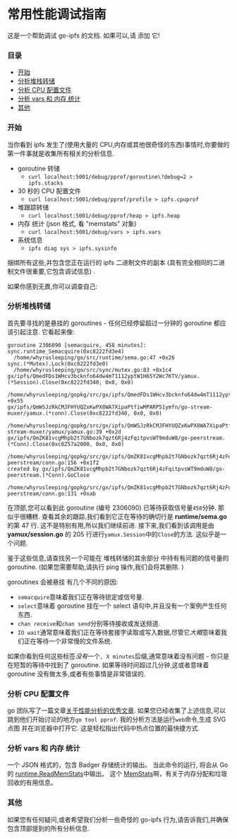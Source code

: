 # 常用性能调试指南

这是一个帮助调试 go-ipfs 的文档. 如果可以,请 添加 它!

### 目录

<!-- START doctoc generated TOC please keep comment here to allow auto update -->
<!-- DON'T EDIT THIS SECTION, INSTEAD RE-RUN doctoc TO UPDATE -->


- [开始](#%E5%BC%80%E5%A7%8B)
- [分析堆栈转储](#%E5%88%86%E6%9E%90%E5%A0%86%E6%A0%88%E8%BD%AC%E5%82%A8)
- [分析 CPU 配置文件](#%E5%88%86%E6%9E%90-cpu-%E9%85%8D%E7%BD%AE%E6%96%87%E4%BB%B6)
- [分析 vars 和 内存 统计](#%E5%88%86%E6%9E%90-vars-%E5%92%8C-%E5%86%85%E5%AD%98-%E7%BB%9F%E8%AE%A1)
- [其他](#%E5%85%B6%E4%BB%96)

<!-- END doctoc generated TOC please keep comment here to allow auto update -->

### 开始

当你看到 ipfs 发生了(使用大量的 CPU,内存或其他很奇怪的东西)事情时,你要做的第一件事就是收集所有相关的分析信息.

- goroutine 转储
  - `curl localhost:5001/debug/pprof/goroutine\?debug=2 > ipfs.stacks`
- 30 秒的 CPU 配置文件
  - `curl localhost:5001/debug/pprof/profile > ipfs.cpuprof`
- 堆跟踪转储
  - `curl localhost:5001/debug/pprof/heap > ipfs.heap`
- 内存 统计 (json 格式, 看 "memstats" 对象)
  - `curl localhost:5001/debug/vars > ipfs.vars`
- 系统信息
  - `ipfs diag sys > ipfs.sysinfo`

捆绑所有这些,并包含您正在运行的 ipfs 二进制文件的副本 (具有完全相同的二进制文件很重要,它包含调试信息) .

如果你感到无畏,你可以调查自己:

### 分析堆栈转储

首先要寻找的是悬挂的 goroutines - 任何已经停留超过一分钟的 goroutine 都应该引起注意. 它看起来像:

    goroutine 2306090 [semacquire, 458 minutes]:
    sync.runtime_Semacquire(0xc8222fd3e4)
      /home/whyrusleeping/go/src/runtime/sema.go:47 +0x26
    sync.(*Mutex).Lock(0xc8222fd3e0)
      /home/whyrusleeping/go/src/sync/mutex.go:83 +0x1c4
    gx/ipfs/QmedFDs1WHcv3bcknfo64dw4mT1112yptW1H65Y2Wc7KTV/yamux.(*Session).Close(0xc8222fd340, 0x0, 0x0)
      /home/whyrusleeping/gopkg/src/gx/ipfs/QmedFDs1WHcv3bcknfo64dw4mT1112yptW1H65Y2Wc7KTV/yamux/session.go:205 +0x55
    gx/ipfs/QmWSJzRkCMJFHYUQZxKwPX8WA7XipaPtfiwMPARP51ymfn/go-stream-muxer/yamux.(*conn).Close(0xc8222fd340, 0x0, 0x0)
      /home/whyrusleeping/gopkg/src/gx/ipfs/QmWSJzRkCMJFHYUQZxKwPX8WA7XipaPtfiwMPARP51ymfn/go-stream-muxer/yamux/yamux.go:39 +0x2d
    gx/ipfs/QmZK81vcgMhpb2t7GNbozk7qzt6Rj4zFqitpvsWT9mduW8/go-peerstream.(*Conn).Close(0xc8257a2000, 0x0, 0x0)
      /home/whyrusleeping/gopkg/src/gx/ipfs/QmZK81vcgMhpb2t7GNbozk7qzt6Rj4zFqitpvsWT9mduW8/go-peerstream/conn.go:156 +0x1f2
    created by gx/ipfs/QmZK81vcgMhpb2t7GNbozk7qzt6Rj4zFqitpvsWT9mduW8/go-peerstream.(*Conn).GoClose
      /home/whyrusleeping/gopkg/src/gx/ipfs/QmZK81vcgMhpb2t7GNbozk7qzt6Rj4zFqitpvsWT9mduW8/go-peerstream/conn.go:131 +0xab

在顶部,您可以看到此 goroutine (编号 2306090) 已等待获取信号量`458`分钟. 那似乎很糟糕. 查看其余的跟踪,我们看到它正在等待的确切行是 **runtime/sema.go** 的第 47 行. 这不是特别有用,所以我们继续前进. 接下来,我们看到该调用是由 **yamux/session.go** 的 205 行进行`yamux.Session`中的`Close`的方法. 这似乎是一个问题.

鉴于这些信息,请查找另一个可能在 堆栈转储的其余部分 中持有有问题的信号量的 goroutine. (如果您需要帮助,请执行 ping 操作,我们会将其删除. )

goroutines 会被悬挂 有几个不同的原因:

- `semacquire`意味着我们正在等待锁定或信号量.
- `select`意味着 goroutine 挂在一个 select 语句中,并且没有一个案例产生任何东西.
- `chan receive`和`chan send`分别等待接收或发送频道.
- `IO wait`通常意味着我们正在等待套接字读取或写入数据,尽管它*大概*意味着我们正在等待一个非常慢的文件系统.

如果你看到任何这些标签*没有*一个`, X minutes`后缀,通常意味着没有问题 - 你只是在短暂的等待中找到了 goroutine. 如果等待时间超过几分钟,这或者意味着 goroutine 没有做太多,或者有些事情是非常错误的.

### 分析 CPU 配置文件

go 团队写了一篇文章[关于性能分析的优秀文章](http://blog.golang.org/profiling-go-programs). 如果您已经收集了上述信息,可以跳到他们开始讨论的地方`go tool pprof`. 我的分析方法是运行`web`命令,生成 SVG 点图 并在浏览器中打开它. 这是轻松指出代码中热点位置的最快捷方式.

### 分析 vars 和 内存 统计

一个 JSON 格式的，包含 Badger 存储统计的输出。 当此命令的运行, 将会从 Go 的 [runtime.ReadMemStats](https://golang.org/pkg/runtime/#ReadMemStats)中输出。 这个 [MemStats](https://golang.org/pkg/runtime/#MemStats)啊，有关于内存分配和垃圾回收的有用信息。

### 其他

如果您有任何疑问,或者希望我们分析一些奇怪的 go-ipfs 行为,请告诉我们,并确保包含顶部提到的所有分析信息.
